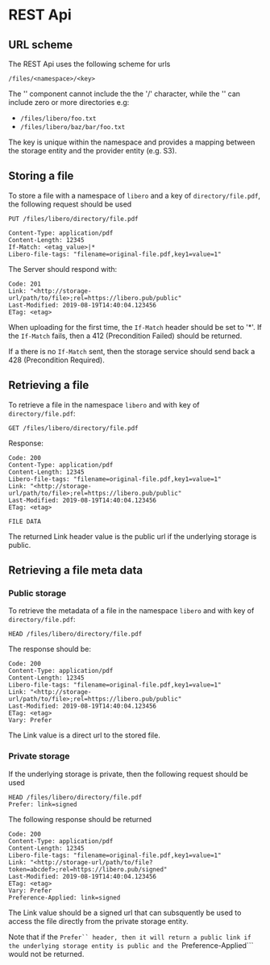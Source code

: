 # REST Api

## URL scheme

The REST Api uses the following scheme for urls

``` /files/<namespace>/<key> ```

The '<namespace>' component cannot include the the '/' character, while the '<key>' can include zero
or more directories e.g:
* ``` /files/libero/foo.txt ```
* ``` /files/libero/baz/bar/foo.txt ```

The key is unique within the namespace and provides a mapping between the storage entity and the provider entity (e.g. S3).

## Storing a file

To store a file with a namespace of ```libero``` and a key of ```directory/file.pdf```, the following request should be
used

```http
PUT /files/libero/directory/file.pdf

Content-Type: application/pdf
Content-Length: 12345
If-Match: <etag_value>|*
Libero-file-tags: "filename=original-file.pdf,key1=value=1"
```

The Server should respond with:

```http
Code: 201
Link: "<http://storage-url/path/to/file>;rel=https://libero.pub/public"
Last-Modified: 2019-08-19T14:40:04.123456
ETag: <etag>
```

When uploading for the first time, the ```If-Match``` header should be set to '*'. If the ```If-Match``` fails,
then a 412 (Precondition Failed) should be returned.

If a there is no ```If-Match``` sent, then the storage service should send back a 428 (Precondition Required).

## Retrieving a file

To retrieve a file in the namespace ```libero``` and with key of ```directory/file.pdf```:

```http
GET /files/libero/directory/file.pdf
```

Response:
```http
Code: 200
Content-Type: application/pdf
Content-Length: 12345
Libero-file-tags: "filename=original-file.pdf,key1=value=1"
Link: "<http://storage-url/path/to/file>;rel=https://libero.pub/public"
Last-Modified: 2019-08-19T14:40:04.123456
ETag: <etag>

FILE DATA
```

The returned Link header value is the public url if the underlying storage is public.

## Retrieving a file meta data

### Public storage

To retrieve the metadata of a file in the namespace ```libero``` and with key of ```directory/file.pdf```:

```http
HEAD /files/libero/directory/file.pdf
```

The response should be:

```http
Code: 200
Content-Type: application/pdf
Content-Length: 12345
Libero-file-tags: "filename=original-file.pdf,key1=value=1"
Link: "<http://storage-url/path/to/file>;rel=https://libero.pub/public"
Last-Modified: 2019-08-19T14:40:04.123456
ETag: <etag>
Vary: Prefer
```

The Link value is a direct url to the stored file.

### Private storage

If the underlying storage is private, then the following request should be used

```http
HEAD /files/libero/directory/file.pdf
Prefer: link=signed
```

The following response should be returned
```http
Code: 200
Content-Type: application/pdf
Content-Length: 12345
Libero-file-tags: "filename=original-file.pdf,key1=value=1"
Link: "<http://storage-url/path/to/file?token=abcdef>;rel=https://libero.pub/signed"
Last-Modified: 2019-08-19T14:40:04.123456
ETag: <etag>
Vary: Prefer
Preference-Applied: link=signed
```

The Link value should be a signed url that can subsquently be used to access the file directly from
the private storage entity.

Note that if the ```Prefer`` header, then it will return a public link if the underlying storage entity
is public and the ```Preference-Applied``` would not be returned.
